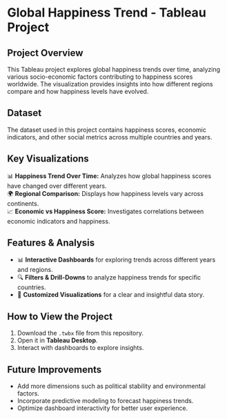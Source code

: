 # Global Happiness Trend - Tableau Project

## Project Overview
This Tableau project explores global happiness trends over time, analyzing various socio-economic factors contributing to happiness scores worldwide. The visualization provides insights into how different regions compare and how happiness levels have evolved.

## Dataset
The dataset used in this project contains happiness scores, economic indicators, and other social metrics across multiple countries and years.


## Key Visualizations
📊 **Happiness Trend Over Time:** Analyzes how global happiness scores have changed over different years.  
🌍 **Regional Comparison:** Displays how happiness levels vary across continents.  
📈 **Economic vs Happiness Score:** Investigates correlations between economic indicators and happiness.  

## Features & Analysis
- 📊 **Interactive Dashboards** for exploring trends across different years and regions.  
- 🔍 **Filters & Drill-Downs** to analyze happiness trends for specific countries.  
- 🎨 **Customized Visualizations** for a clear and insightful data story.  

## How to View the Project
1. Download the `.twbx` file from this repository.  
2. Open it in **Tableau Desktop**.  
3. Interact with dashboards to explore insights.  

## Future Improvements
- Add more dimensions such as political stability and environmental factors.  
- Incorporate predictive modeling to forecast happiness trends.  
- Optimize dashboard interactivity for better user experience.  
